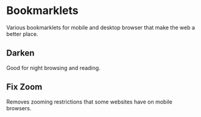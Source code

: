 # Bookmarklets
Various bookmarklets for mobile and desktop browser that make the web a better place. 

## Darken 
Good for night browsing and reading. 

## Fix Zoom 
Removes zooming restrictions that some websites have on mobile browsers.
